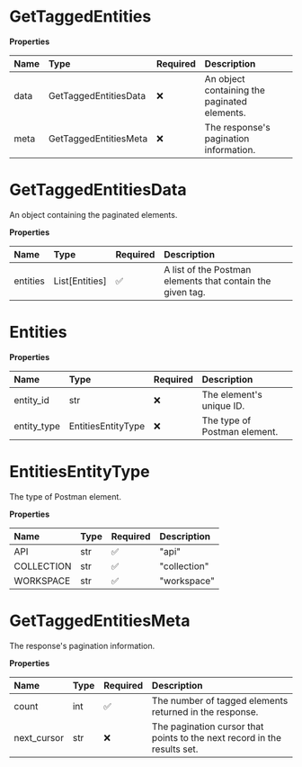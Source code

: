 # GetTaggedEntities

**Properties**

| Name | Type                  | Required | Description                                  |
| :--- | :-------------------- | :------- | :------------------------------------------- |
| data | GetTaggedEntitiesData | ❌       | An object containing the paginated elements. |
| meta | GetTaggedEntitiesMeta | ❌       | The response's pagination information.       |

# GetTaggedEntitiesData

An object containing the paginated elements.

**Properties**

| Name     | Type           | Required | Description                                                |
| :------- | :------------- | :------- | :--------------------------------------------------------- |
| entities | List[Entities] | ✅       | A list of the Postman elements that contain the given tag. |

# Entities

**Properties**

| Name        | Type               | Required | Description                  |
| :---------- | :----------------- | :------- | :--------------------------- |
| entity_id   | str                | ❌       | The element's unique ID.     |
| entity_type | EntitiesEntityType | ❌       | The type of Postman element. |

# EntitiesEntityType

The type of Postman element.

**Properties**

| Name       | Type | Required | Description  |
| :--------- | :--- | :------- | :----------- |
| API        | str  | ✅       | "api"        |
| COLLECTION | str  | ✅       | "collection" |
| WORKSPACE  | str  | ✅       | "workspace"  |

# GetTaggedEntitiesMeta

The response's pagination information.

**Properties**

| Name        | Type | Required | Description                                                              |
| :---------- | :--- | :------- | :----------------------------------------------------------------------- |
| count       | int  | ✅       | The number of tagged elements returned in the response.                  |
| next_cursor | str  | ❌       | The pagination cursor that points to the next record in the results set. |

<!-- This file was generated by liblab | https://liblab.com/ -->
